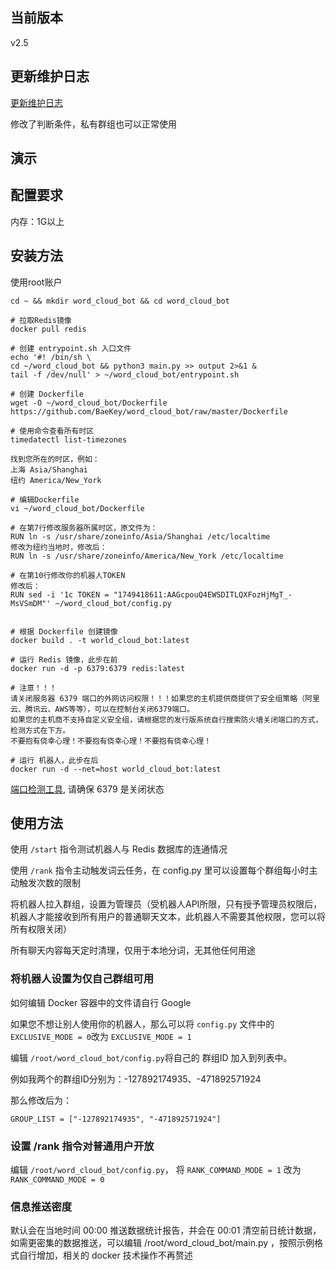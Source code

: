 ## 当前版本

v2.5

## 更新维护日志

[更新维护日志](https://github.com/devourbots/word_cloud_bot/wiki/%E6%9B%B4%E6%96%B0%E7%BB%B4%E6%8A%A4%E6%97%A5%E5%BF%97)

修改了判断条件，私有群组也可以正常使用

## 演示

## 配置要求

内存：1G以上

## 安装方法

使用root账户

```angular2html
cd ~ && mkdir word_cloud_bot && cd word_cloud_bot

# 拉取Redis镜像
docker pull redis

# 创建 entrypoint.sh 入口文件
echo '#! /bin/sh \
cd ~/word_cloud_bot && python3 main.py >> output 2>&1 &
tail -f /dev/null' > ~/word_cloud_bot/entrypoint.sh

# 创建 Dockerfile
wget -O ~/word_cloud_bot/Dockerfile https://github.com/BaeKey/word_cloud_bot/raw/master/Dockerfile

# 使用命令查看所有时区
timedatectl list-timezones

找到您所在的时区，例如：
上海 Asia/Shanghai
纽约 America/New_York

# 编辑Dockerfile
vi ~/word_cloud_bot/Dockerfile

# 在第7行修改服务器所属时区，原文件为：
RUN ln -s /usr/share/zoneinfo/Asia/Shanghai /etc/localtime
修改为纽约当地时，修改后：
RUN ln -s /usr/share/zoneinfo/America/New_York /etc/localtime

# 在第10行修改你的机器人TOKEN
修改后：
RUN sed -i '1c TOKEN = "1749418611:AAGcpouQ4EWSDITLQXFozHjMgT_-MsVSmDM"' ~/word_cloud_bot/config.py


# 根据 Dockerfile 创建镜像
docker build . -t world_cloud_bot:latest

# 运行 Redis 镜像，此步在前
docker run -d -p 6379:6379 redis:latest

# 注意！！！
请关闭服务器 6379 端口的外网访问权限！！！如果您的主机提供商提供了安全组策略（阿里云、腾讯云、AWS等等），可以在控制台关闭6379端口。
如果您的主机商不支持自定义安全组，请根据您的发行版系统自行搜索防火墙关闭端口的方式，检测方式在下方。
不要抱有侥幸心理！不要抱有侥幸心理！不要抱有侥幸心理！

# 运行 机器人，此步在后
docker run -d --net=host world_cloud_bot:latest
```

[端口检测工具](http://tool.chinaz.com/port/), 请确保 6379 是关闭状态

## 使用方法

使用 `/start` 指令测试机器人与 Redis 数据库的连通情况

使用 `/rank` 指令主动触发词云任务，在 config.py 里可以设置每个群组每小时主动触发次数的限制

将机器人拉入群组，设置为管理员（受机器人API所限，只有授予管理员权限后，机器人才能接收到所有用户的普通聊天文本，此机器人不需要其他权限，您可以将所有权限关闭）

所有聊天内容每天定时清理，仅用于本地分词，无其他任何用途

### 将机器人设置为仅自己群组可用

如何编辑 Docker 容器中的文件请自行 Google

如果您不想让别人使用你的机器人，那么可以将 `config.py` 文件中的 `EXCLUSIVE_MODE = 0`改为 `EXCLUSIVE_MODE = 1`

编辑 `/root/word_cloud_bot/config.py`将自己的 群组ID 加入到列表中。

例如我两个的群组ID分别为：-127892174935、-471892571924

那么修改后为：
```angular2html
GROUP_LIST = ["-127892174935", "-471892571924"]
```

### 设置 /rank 指令对普通用户开放

编辑 `/root/word_cloud_bot/config.py`， 将 `RANK_COMMAND_MODE = 1` 改为 `RANK_COMMAND_MODE = 0`

### 信息推送密度

默认会在当地时间 00:00 推送数据统计报告，并会在 00:01 清空前日统计数据，
如需更密集的数据推送，可以编辑 /root/word_cloud_bot/main.py ，按照示例格式自行增加，相关的 docker 技术操作不再赘述
